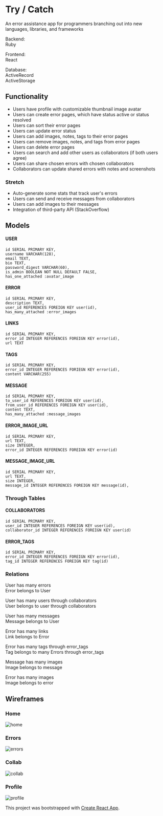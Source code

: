 # Try / Catch 

An error assistance app for programmers branching out into new languages, libraries, and frameworks 

Backend:  
Ruby 

Frontend:  
React 

Database:  
ActiveRecord  
ActiveStorage 


## Functionality 
* Users have profile with customizable thumbnail image avatar 
* Users can create error pages, which have status active or status resolved  
* Users can sort their error pages 
* Users can update error status
* Users can add images, notes, tags to their error pages
* Users can remove images, notes, and tags from error pages 
* Users can delete error pages
* Users can search and add other users as collaborators (if both users agree)
* Users can share chosen errors with chosen collaborators  
* Collaborators can update shared errors with notes and screenshots 

### Stretch 
* Auto-generate some stats that track user's errors 
* Users can send and receive messages from collaborators 
* Users can add images to their messages 
* Integration of third-party API (StackOverflow)


## Models 

#### USER
```
id SERIAL PRIMARY KEY,
username VARCHAR(128),
email TEXT,
bio TEXT,
password_digest VARCHAR(60),
is_admin BOOLEAN NOT NULL DEFAULT FALSE,
has_one_attached :avatar_image 
```
#### ERROR
```
id SERIAL PRIMARY KEY,
description TEXT,
user_id REFERENCES FOREIGN KEY user(id),
has_many_attached :error_images  
```
#### LINKS 
```
id SERIAL PRIMARY KEY,
error_id INTEGER REFERENCES FOREIGN KEY error(id),
url TEXT 
```
#### TAGS 
```
id SERIAL PRIMARY KEY, 
error_id INTEGER REFERENCES FORIEGN KEY error(id),
content VARCHAR(255)
```
#### MESSAGE 
```
id SERIAL PRIMARY KEY,
to_user_id REFERENCES FOREIGN KEY user(id),
from_user_id REFERENCES FOREIGN KEY user(id),
content TEXT,
has_many_attached :message_images 
```
#### ERROR_IMAGE_URL
```
id SERIAL PRIMARY KEY,
url TEXT,
size INTEGER,
error_id INTEGER REFERENCES FOREIGN KEY error(id)
```
#### MESSAGE_IMAGE_URL
```
id SERIAL PRIMARY KEY,
url TEXT,
size INTEGER,
message_id INTEGER REFERENCES FOREIGN KEY message(id),
```

### Through Tables

#### COLLABORATORS
```
id SERIAL PRIMARY KEY,
user_id INTEGER REFERENCES FOREIGN KEY user(id),
collaborator_id INTEGER REFERENCES FOREIGN KEY user(id)
```
#### ERROR_TAGS 
```
id SERIAL PRIMARY KEY,
error_id INTEGER REFERENCES FOREIGN KEY error(id),
tag_id INTEGER REFERENCES FOREIGN KEY tag(id)
```

### Relations 
User has many errors  
Error belongs to User  

User has many users through collaborators  
User belongs to user through collaborators  

User has many messages  
Message belongs to User  

Error has many links  
Link belongs to Error  

Error has many tags through error_tags  
Tag belongs to many Errors through error_tags  

Message has many images  
Image belongs to message  

Error has many images  
Image belongs to error  


## Wireframes 
### Home 
![home](https://github.com/nathanlamontsmith12/try-catch/blob/master/wireframes/1-home.png)
### Errors 
![errors](https://github.com/nathanlamontsmith12/try-catch/blob/master/wireframes/2-errors.png)
### Collab 
![collab](https://github.com/nathanlamontsmith12/try-catch/blob/master/wireframes/3-collab.png)
### Profile 
![profile](https://github.com/nathanlamontsmith12/try-catch/blob/master/wireframes/4-profile.png)


This project was bootstrapped with [Create React App](https://github.com/facebook/create-react-app).
